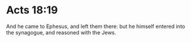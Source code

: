 # Acts 18:19

And he came to Ephesus, and left them there: but he himself entered into the synagogue, and reasoned with the Jews.